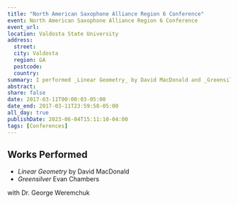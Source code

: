 ```yaml
---
title: "North American Saxophone Alliance Region 6 Conference"
event: North American Saxophone Alliance Region 6 Conference
event_url: 
location: Valdosta State University
address:
  street:
  city: Valdosta
  region: GA
  postcode:
  country:
summary: I performed _Linear Geometry_ by David MacDonald and _Greensilver_ by Evan Chambers with Dr. George Weremchuk
abstract:
share: false
date: 2017-03-11T00:00:03-05:00
date_end: 2017-03-11T23:59:58-05:00
all_day: true
publishDate: 2023-06-04T15:11:10-04:00
tags: [Conferences]
---
```

## Works Performed
- _Linear Geometry_ by David MacDonald
- _Greensilver_ Evan Chambers 

with Dr. George Weremchuk